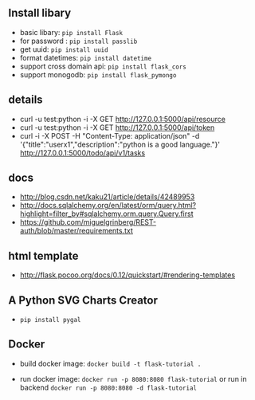 ## Install libary
* basic libary: `pip install Flask`
* for password : `pip install passlib`
* get uuid: `pip install uuid`
* format datetimes: `pip install datetime`
* support cross domain api: `pip install flask_cors`
* support monogodb: `pip install flask_pymongo`

## details 
* curl -u test:python -i -X GET http://127.0.0.1:5000/api/resource
* curl -u test:python -i -X GET http://127.0.0.1:5000/api/token
* curl -i -X POST -H "Content-Type: application/json" -d '{"title":"userx1","description":"python is a good language."}' http://127.0.0.1:5000/todo/api/v1/tasks

## docs
* http://blog.csdn.net/kaku21/article/details/42489953
* http://docs.sqlalchemy.org/en/latest/orm/query.html?highlight=filter_by#sqlalchemy.orm.query.Query.first
* https://github.com/miguelgrinberg/REST-auth/blob/master/requirements.txt

## html template

* http://flask.pocoo.org/docs/0.12/quickstart/#rendering-templates

## A Python SVG Charts Creator
* `pip install pygal`

## Docker
* build docker image:
`docker build -t flask-tutorial .`

* run docker image:
`docker run -p 8080:8080 flask-tutorial` or run in backend `docker run -p 8080:8080 -d flask-tutorial`